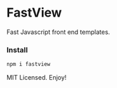 # FastView

Fast Javascript front end templates.

### Install

```sh
npm i fastview
```

MIT Licensed. Enjoy!
